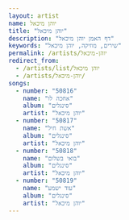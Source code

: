 ```yaml
---
layout: artist
name: יוהן מיכאל
title: "יוהן מיכאל"
description: "דף האמן יוהן מיכאל"
keywords: "שירים, מוזיקה, יוהן מיכאל"
permalink: /artists/יוהן-מיכאל
redirect_from:
  - /artists/list/יוהן מיכאל
  - /artists/יוהן-מיכאל/
songs:
  - number: "50816"
    name: "אחכה לו"
    album: "סינגלים"
    artist: "יוהן מיכאל"
  - number: "50817"
    name: "אשת חיל"
    album: "סינגלים"
    artist: "יוהן מיכאל"
  - number: "50818"
    name: "בואי בשלום"
    album: "סינגלים"
    artist: "יוהן מיכאל"
  - number: "50819"
    name: "עוד ישמע"
    album: "סינגלים"
    artist: "יוהן מיכאל"
---
```

